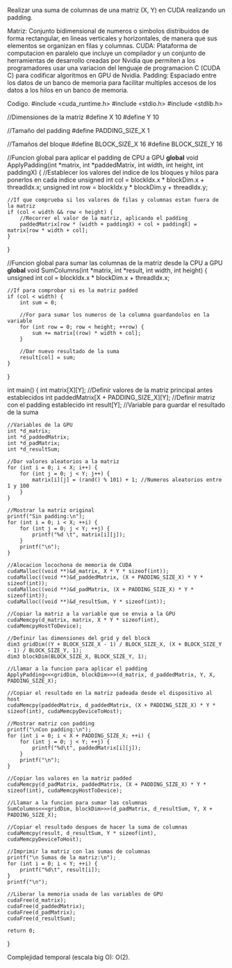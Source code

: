 Realizar una suma de columnas de una matriz (X, Y) en CUDA realizando un padding.

Matriz: Conjunto bidimensional de numeros o simbolos distribuidos de forma rectangular, en lineas verticales y horizontales, de manera que sus elementos se organizan en filas y columnas.
CUDA: Plataforma de computacion en paralelo que incluye un compilador y un conjunto de herramientas de desarrollo creadas por Nvidia que permiten a los programadores usar una variacion del lenguaje de programacion C (CUDA C) para codificar algoritmos en GPU de Nvidia.
Padding: Espaciado entre los datos de un banco de memoria para facilitar multiples accesos de los datos a los hilos en un banco de memoria.

Codigo.
#include <cuda_runtime.h>
#include <stdio.h>
#include <stdlib.h>

//Dimensiones de la matriz
#define X 10
#define Y 10

//Tamaño del padding
#define PADDING_SIZE_X 1

//Tamaños del bloque
#define BLOCK_SIZE_X 16
#define BLOCK_SIZE_Y 16

//Funcion global para aplicar el padding de CPU a GPU
__global__ void ApplyPadding(int *matrix, int *paddedMatrix, int width, int height, int paddingX) {
    //Establecer los valores del indice de los bloques y hilos para ponerlos en cada indice
    unsigned int col = blockIdx.x * blockDim.x + threadIdx.x;
    unsigned int row = blockIdx.y * blockDim.y + threadIdx.y;

    //If que comprueba si los valores de filas y columnas estan fuera de la matriz
    if (col < width && row < height) {
        //Recorrer el valor de la matriz, aplicando el padding
        paddedMatrix[row * (width + paddingX) + col + paddingX] = matrix[row * width + col];
    }
}

//Funcion global para sumar las columnas de la matriz desde la CPU a GPU
__global__ void SumColumns(int *matrix, int *result, int width, int height) {
    unsigned int col = blockIdx.x * blockDim.x + threadIdx.x;

    //If para comprobar si es la matriz padded
    if (col < width) {
        int sum = 0;

        //For para sumar los numeros de la columna guardandolos en la variable
        for (int row = 0; row < height; ++row) {
            sum += matrix[(row) * width + col];
        }

        //Dar nuevo resultado de la suma
        result[col] = sum;
    }
}

int main() {
    int matrix[X][Y]; //Definir valores de la matriz principal antes establecidos
    int paddedMatrix[X + PADDING_SIZE_X][Y]; //Definir matriz con el padding establecido
    int result[Y]; //Variable para guardar el resultado de la suma

    //Variables de la GPU
    int *d_matrix;
    int *d_paddedMatrix;
    int *d_padMatrix;
    int *d_resultSum;

    //Dar valores aleatorios a la matriz
    for (int i = 0; i < X; i++) {
        for (int j = 0; j < Y; j++) {
            matrix[i][j] = (rand() % 101) + 1; //Numeros aleatorios entre 1 y 100
        }
    }

    //Mostrar la matriz original
    printf("Sin padding:\n");
    for (int i = 0; i < X; ++i) {
        for (int j = 0; j < Y; ++j) {
            printf("%d \t", matrix[i][j]);
        }
        printf("\n");
    }

    //Alocacion locochona de memoria de CUDA
    cudaMalloc((void **)&d_matrix, X * Y * sizeof(int));
    cudaMalloc((void **)&d_paddedMatrix, (X + PADDING_SIZE_X) * Y * sizeof(int));
    cudaMalloc((void **)&d_padMatrix, (X + PADDING_SIZE_X) * Y * sizeof(int));
    cudaMalloc((void **)&d_resultSum, Y * sizeof(int));

    //Copiar la matriz a la variable que se envia a la GPU
    cudaMemcpy(d_matrix, matrix, X * Y * sizeof(int), cudaMemcpyHostToDevice);

    //Definir las dimensiones del grid y del block
    dim3 gridDim((Y + BLOCK_SIZE_X - 1) / BLOCK_SIZE_X, (X + BLOCK_SIZE_Y - 1) / BLOCK_SIZE_Y, 1);
    dim3 blockDim(BLOCK_SIZE_X, BLOCK_SIZE_Y, 1);

    //Llamar a la funcion para aplicar el padding
    ApplyPadding<<<gridDim, blockDim>>>(d_matrix, d_paddedMatrix, Y, X, PADDING_SIZE_X);

    //Copiar el resultado en la matriz padeada desde el dispositivo al host
    cudaMemcpy(paddedMatrix, d_paddedMatrix, (X + PADDING_SIZE_X) * Y * sizeof(int), cudaMemcpyDeviceToHost);

    //Mostrar matriz con padding
    printf("\nCon padding:\n");
    for (int i = 0; i < X + PADDING_SIZE_X; ++i) {
        for (int j = 0; j < Y; ++j) {
            printf("%d\t", paddedMatrix[i][j]);
        }
        printf("\n");
    }

    //Copiar los valores en la matriz padded
    cudaMemcpy(d_padMatrix, paddedMatrix, (X + PADDING_SIZE_X) * Y * sizeof(int), cudaMemcpyHostToDevice);

    //Llamar a la funcion para sumar las columnas
    SumColumns<<<gridDim, blockDim>>>(d_padMatrix, d_resultSum, Y, X + PADDING_SIZE_X);

    //Copiar el resultado despues de hacer la suma de columnas
    cudaMemcpy(result, d_resultSum, Y * sizeof(int), cudaMemcpyDeviceToHost);

    //Imprimir la matriz con las sumas de columnas
    printf("\n Sumas de la matriz:\n");
    for (int i = 0; i < Y; ++i) {
        printf("%d\t", result[i]);
    }
    printf("\n");

    //Liberar la memoria usada de las variables de GPU
    cudaFree(d_matrix);
    cudaFree(d_paddedMatrix);
    cudaFree(d_padMatrix);
    cudaFree(d_resultSum);

    return 0;
}

Complejidad temporal (escala big O): O(2). 
